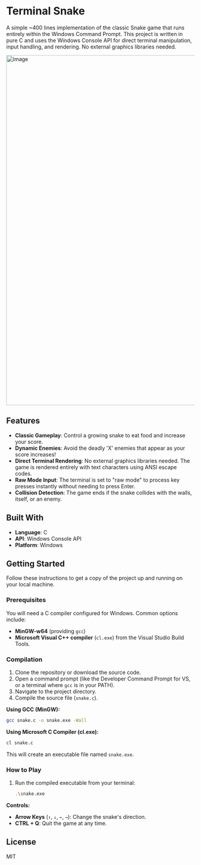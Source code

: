 # Terminal Snake

A simple ~400 lines implementation of the classic Snake game that runs entirely within the Windows Command Prompt. This project is written in pure C and uses the Windows Console API for direct terminal manipulation, input handling, and rendering. No external graphics libraries needed.

<img width="1740" height="935" alt="image" src="https://github.com/user-attachments/assets/3472206b-e7f9-4473-9db8-bd5af3d14b81" />

## Features

*   **Classic Gameplay**: Control a growing snake to eat food and increase your score.
*   **Dynamic Enemies**: Avoid the deadly 'X' enemies that appear as your score increases!
*   **Direct Terminal Rendering**: No external graphics libraries needed. The game is rendered entirely with text characters using ANSI escape codes.
*   **Raw Mode Input**: The terminal is set to "raw mode" to process key presses instantly without needing to press Enter.
*   **Collision Detection**: The game ends if the snake collides with the walls, itself, or an enemy.

## Built With

*   **Language**: C
*   **API**: Windows Console API
*   **Platform**: Windows

## Getting Started

Follow these instructions to get a copy of the project up and running on your local machine.

### Prerequisites

You will need a C compiler configured for Windows. Common options include:
*   **MinGW-w64** (providing `gcc`)
*   **Microsoft Visual C++ compiler** (`cl.exe`) from the Visual Studio Build Tools.

### Compilation

1.  Clone the repository or download the source code.
2.  Open a command prompt (like the Developer Command Prompt for VS, or a terminal where `gcc` is in your PATH).
3.  Navigate to the project directory.
4.  Compile the source file (`snake.c`).

**Using GCC (MinGW):**
```sh
gcc snake.c -o snake.exe -Wall
```

**Using Microsoft C Compiler (cl.exe):**
```sh
cl snake.c
```

This will create an executable file named `snake.exe`.

### How to Play

1.  Run the compiled executable from your terminal:
    ```sh
    .\snake.exe
    ```

**Controls:**
*   **Arrow Keys** (`↑`, `↓`, `←`, `→`): Change the snake's direction.
*   **CTRL + Q**: Quit the game at any time.

## License

MIT
